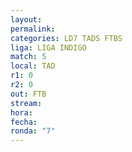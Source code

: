 ```yaml
---
layout: 
permalink: 
categories: LD7 TADS FTBS
liga: LIGA INDIGO
match: 5
local: TAD
r1: 0
r2: 0
out: FTB
stream: 
hora: 
fecha: 
ronda: "7"
---
```

